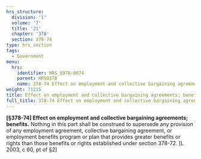 ```yaml
---
hrs_structure:
  division: '1'
  volume: '7'
  title: '21'
  chapter: '378'
  section: 378-74
type: hrs_section
tags:
  - Government
menu:
  hrs:
    identifier: HRS_0378-0074
    parent: HRS0378
    name: 378-74 Effect on employment and collective bargaining agreements; benefits
weight: 71215
title: Effect on employment and collective bargaining agreements; benefits
full_title: 378-74 Effect on employment and collective bargaining agreements; benefits
---
```

**[§378-74] Effect on employment and collective bargaining agreements; benefits.** Nothing in this part shall be construed to supersede any provision of any employment agreement, collective bargaining agreement, or employment benefits program or plan that provides greater benefits or rights than those benefits or rights established under section 378-72\. [L 2003, c 60, pt of §2]